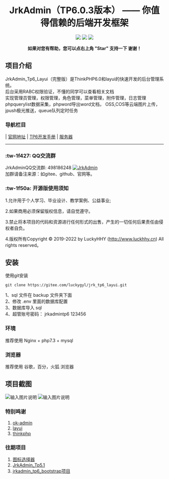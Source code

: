 <h1 align="center"> JrkAdmin（TP6.0.3版本） —— 你值得信赖的后端开发框架</h1> 
<p align="center">
<img src="https://gitee.com/luckygyl/jrk_tp6_layui/badge/star.svg?theme=dark"  /> 
<img src="https://gitee.com/luckygyl/jrk_tp6_layui/badge/fork.svg?theme=dark"  /> 
<a href="http://www.php.net/" target="_blank">
<img src="https://img.shields.io/badge/php-%3E%3D5.6-8892BF.svg"  /> 
</a>

</p>
<p align="center">    
    <b>如果对您有帮助，您可以点右上角 "Star" 支持一下 谢谢！</b>
</p>


## 项目介绍
JrkAdmin_Tp6_Layui（完整版）是ThinkPHP6.0和layui的快速开发的后台管理系统。<br>
后台采用RABC权限验证，不懂的同学可以查看相关文档<br>
实现管理员管理，权限管理，角色管理，菜单管理，附件管理，日志管理
phpquerylist数据采集，phpword导出word文档，
OSS,COS等云端图片上传，jpush极光推送，queue队列定时任务

### 导航栏目


 | [官网地址](http://www.luckyhhy.cn)
 | [TP6开发手册](https://www.kancloud.cn/manual/thinkphp6_0/1037479)
 | [服务器](https://promotion.aliyun.com/ntms/yunparter/invite.html?userCode=dligum2z)

- - -



### :tw-1f427: QQ交流群
 JrkAdminQQ交流群: 498186248 <a target="_blank" href="//shang.qq.com/wpa/qunwpa?idkey=9ad90a1a2a7cd611cc3343b9b8f59a8ab2a8bbffa2bed243344c41824ebc7f35"><img border="0" src="//pub.idqqimg.com/wpa/images/group.png" alt="JrkAdmin" title="JrkAdmin"></a>
<br>加群请备注来源：如gitee、github、官网等。


###   :tw-1f50a: 开源版使用须知
1.允许用于个人学习、毕业设计、教学案例、公益事业;

2.如果商用必须保留版权信息，请自觉遵守。

3.禁止将本项目的代码和资源进行任何形式的出售，产生的一切任何后果责任由侵权者自负。

4.版权所有Copyright © 2019-2022 by LuckyHHY (http://www.luckhhy.cn) All rights reserved。



## 安装
使用git安装
~~~
git clone https://gitee.com/luckygyl/jrk_tp6_layui.git
~~~

1、sql 文件在 backup 文件夹下面 <br>
2、修改 .env 里面的数据库配置  <br>
3、数据库导入 sql <br>
4、超管账号密码： jrkadmintp6   123456

### 环境
推荐使用 Nginx + php7.3 + mysql 

### 浏览器
推荐使用 谷歌，百分，火狐 浏览器

## 项目截图
![输入图片说明](https://images.gitee.com/uploads/images/2020/0702/221414_cbdabe55_1513275.png "2020-7-2 22-7-30.png")
![输入图片说明](https://images.gitee.com/uploads/images/2020/0702/221428_bece0912_1513275.png "2020-7-2 22-7-56.png")

### 特别鸣谢

1. [ok-admin](https://gitee.com/bobi1234/ok-admin/tree/v2.0/)
2. [layui](http://www.layui.com)
3. [thinkphp](http://www.thinkphp.cn)


### 往期项目

1. [图标选择器](https://gitee.com/luckygyl/iconFonts)
2. [JrkAdmin_Tp5.1](https://gitee.com/luckygyl/JrkAdmin)
2. [jrkadmin_tp6_bootstrap项目](https://gitee.com/luckygyl/jrk_tp6_hhy)